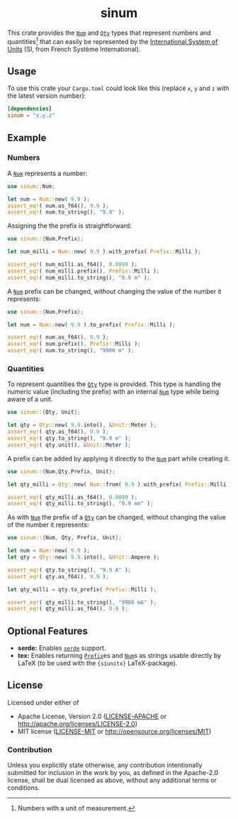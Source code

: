 <div align="center" class="rustdoc-hidden">

# sinum

</div>

This crate provides the [`Num`][] and [`Qty`][] types that represent numbers and quantities[^1] that can easily be represented by the [International System of Units][1] (SI, from French Système International).


## Usage

To use this crate your `Cargo.toml` could look like this (replace `x`, `y` and `z` with the latest version number):

```toml
[dependencies]
sinum = "x.y.z"
```


## Example

### Numbers

A [`Num`][] represents a number:
```rust
use sinum::Num;

let num = Num::new( 9.9 );
assert_eq!( num.as_f64(), 9.9 );
assert_eq!( num.to_string(), "9.9" );
```

Assigning the the prefix is straightforward:
```rust
use sinum::{Num,Prefix};

let num_milli = Num::new( 9.9 ).with_prefix( Prefix::Milli );

assert_eq!( num_milli.as_f64(), 0.0099 );
assert_eq!( num_milli.prefix(), Prefix::Milli );
assert_eq!( num_milli.to_string(), "9.9 m" );
```

A [`Num`][] prefix can be changed, without changing the value of the number it represents:
```rust
use sinum::{Num,Prefix};

let num = Num::new( 9.9 ).to_prefix( Prefix::Milli );

assert_eq!( num.as_f64(), 9.9 );
assert_eq!( num.prefix(), Prefix::Milli );
assert_eq!( num.to_string(), "9900 m" );
```


### Quantities

To represent quantities the [`Qty`][] type is provided. This type is handling the numeric value (including the prefix) with an internal [`Num`][] type while being aware of a unit.
```rust
use sinum::{Qty, Unit};

let qty = Qty::new( 9.9.into(), &Unit::Meter );
assert_eq!( qty.as_f64(), 9.9 );
assert_eq!( qty.to_string(), "9.9 m" );
assert_eq!( qty.unit(), &Unit::Meter );
```

A prefix can be added by applying it directly to the [`Num`][] part while creating it.
```rust
use sinum::{Num,Qty,Prefix, Unit};

let qty_milli = Qty::new( Num::from( 9.9 ).with_prefix( Prefix::Milli ), &Unit::Meter );

assert_eq!( qty_milli.as_f64(), 0.0099 );
assert_eq!( qty_milli.to_string(), "9.9 mm" );
```

As with [`Num`][] the prefix of a [`Qty`][] can be changed, without changing the value of the number it represents:
```rust
use sinum::{Num, Qty, Prefix, Unit};

let num = Num::new( 9.9 );
let qty = Qty::new( 9.9.into(), &Unit::Ampere );

assert_eq!( qty.to_string(), "9.9 A" );
assert_eq!( qty.as_f64(), 9.9 );

let qty_milli = qty.to_prefix( Prefix::Milli );

assert_eq!( qty_milli.to_string(), "9900 mA" );
assert_eq!( qty_milli.as_f64(), 9.9 );
```


## Optional Features

* **serde:** Enables [`serde`][] support.
* **tex:** Enables returning [`Prefix`][]es and [`Num`][]s as strings usable directly by LaTeX (to be used with the `{siunitx}` LaTeX-package).



## License

Licensed under either of

* Apache License, Version 2.0 ([LICENSE-APACHE][] or <http://apache.org/licenses/LICENSE-2.0>)
* MIT license ([LICENSE-MIT][] or <http://opensource.org/licenses/MIT>)


### Contribution

Unless you explicitly state otherwise, any contribution intentionally submitted for inclusion in the work by you, as defined in the Apache-2.0 license, shall be dual licensed as above, without any additional terms or conditions.


[^1]: Numbers with a unit of measurement.


[1]: https://www.bipm.org/documents/20126/41483022/SI-Brochure-9-EN.pdf
[`Num`]: https://docs.rs/sinum/latest/sinum/struct.Num.html
[`Prefix`]: https://docs.rs/sinum/latest/sinum/struct.Prefix.html
[`Qty`]: https://docs.rs/sinum/latest/sinum/struct.Qty.html
[`serde`]: https://docs.rs/serde/latest/serde/
[LICENSE-APACHE]: LICENSE-APACHE
[LICENSE-MIT]: LICENSE-MIT
